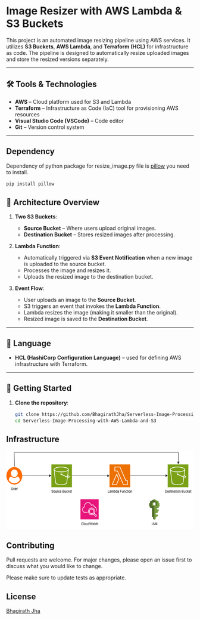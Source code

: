
# Image Resizer with AWS Lambda & S3 Buckets

This project is an automated image resizing pipeline using AWS services. It utilizes **S3 Buckets**, **AWS Lambda**, and **Terraform (HCL)** for infrastructure as code. The pipeline is designed to automatically resize uploaded images and store the resized versions separately.

---

## 🛠️ Tools & Technologies

- **AWS** – Cloud platform used for S3 and Lambda
- **Terraform** – Infrastructure as Code (IaC) tool for provisioning AWS resources
- **Visual Studio Code (VSCode)** – Code editor
- **Git** – Version control system

---

## Dependency

Dependency of python package for resize_image.py file is [pillow](https://pypi.org/project/pillow/) you need to install.

```bash
pip install pillow
```

## 📐 Architecture Overview

1. **Two S3 Buckets**:
   - **Source Bucket** – Where users upload original images.
   - **Destination Bucket** – Stores resized images after processing.

2. **Lambda Function**:
   - Automatically triggered via **S3 Event Notification** when a new image is uploaded to the source bucket.
   - Processes the image and resizes it.
   - Uploads the resized image to the destination bucket.

3. **Event Flow**:
   - User uploads an image to the **Source Bucket**.
   - S3 triggers an event that invokes the **Lambda Function**.
   - Lambda resizes the image (making it smaller than the original).
   - Resized image is saved to the **Destination Bucket**.

---

## 🧾 Language

- **HCL (HashiCorp Configuration Language)** – used for defining AWS infrastructure with Terraform.

---

## 🚀 Getting Started

1. **Clone the repository**:
   ```bash
   git clone https://github.com/BhagirathJha/Serverless-Image-Processing-with-AWS-Lambda-and-S3.git
   cd Serverless-Image-Processing-with-AWS-Lambda-and-S3
   ```


## Infrastructure

<p align="center">
  <img src="https://github.com/BhagirathJha/Serverless-Image-Processing-with-AWS-Lambda-and-S3/blob/main/Untitled%20Diagram.png" height="210" width="1360">
</p>

## Contributing

Pull requests are welcome. For major changes, please open an issue first
to discuss what you would like to change.

Please make sure to update tests as appropriate.

## License

[Bhagirath Jha](https://github.com/BhagirathJha)
